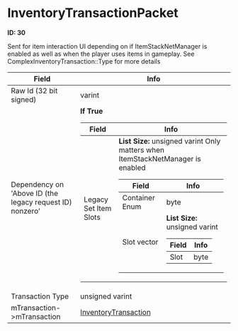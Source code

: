 # InventoryTransactionPacket

**ID: 30**  

Sent for item interaction UI depending on if ItemStackNetManager is enabled as well as when the player uses items in gameplay. See ComplexInventoryTransaction::Type for more details

<table><thead><tr><th>Field</th><th>Info</th></tr></thead><tbody>
<tr><td>Raw Id (32 bit signed)</td><td>varint</td></tr>
<tr><td>Dependency on 'Above ID (the legacy request ID) nonzero'</td><td><b>If True</b><br>
  <table><thead><tr><th>Field</th><th>Info</th></tr></thead><tbody>
  <tr><td>Legacy Set Item Slots</td><td><b>List Size:</b> unsigned varint
    Only matters when ItemStackNetManager is enabled  
    <table><thead><tr><th>Field</th><th>Info</th></tr></thead><tbody>
    <tr><td>Container Enum</td><td>byte</td></tr>
    <tr><td>Slot vector</td><td><b>List Size:</b> unsigned varint
      <table><thead><tr><th>Field</th><th>Info</th></tr></thead><tbody>
      <tr><td>Slot</td><td>byte</td></tr>
      </tbody></table></td></tr>
    </tbody></table></td></tr>
  </tbody></table></td></tr>
<tr><td>Transaction Type</td><td>unsigned varint</td></tr>
<tr><td>mTransaction->mTransaction</td><td><a href="../types/InventoryTransaction.md">InventoryTransaction</a></td></tr>
</tbody></table>